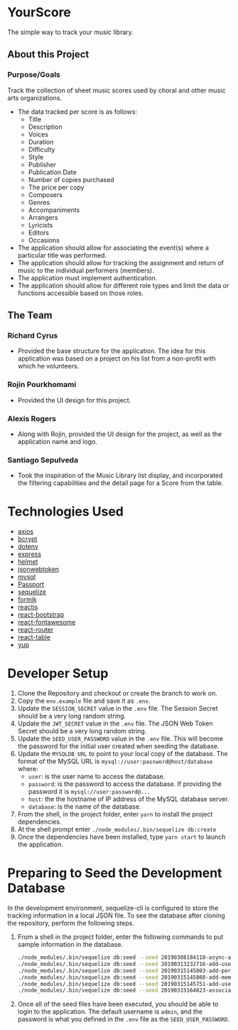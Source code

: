 # YourScore

The simple way to track your music library.

## About this Project

### Purpose/Goals

Track the collection of sheet music scores used by choral and other music arts organizations.

- The data tracked per score is as follows:
  - Title
  - Description
  - Voices
  - Duration
  - Difficulty
  - Style
  - Publisher
  - Publication Date
  - Number of copies purchased
  - The price per copy
  - Composers
  - Genres
  - Accompaniments
  - Arrangers
  - Lyricists
  - Editors
  - Occasions
- The application should allow for associating the event(s) where a particular title was performed.
- The application should allow for tracking the assignment and return of music to the individual performers (members).
- The application must implement authentication.
- The application should allow for different role types and limit the data or functions accessible based on those roles.

## The Team

### Richard Cyrus

- Provided the base structure for the application. The idea for this application was based on a project on his list from a non-profit with which he volunteers.

### Rojin Pourkhomami

- Provided the UI design for this project.

### Alexis Rogers

- Along with Rojin, provided the UI design for the project, as well as the application name and logo.

### Santiago Sepulveda

- Took the inspiration of the Music Library list display, and incorporated the filtering capabilities and the detail page for a Score from the table.

# Technologies Used

- [axios](https://github.com/axios/axios 'Promise based HTTP client for the browser and node.js')
- [bcrypt](https://github.com/kelektiv/node.bcrypt.js 'A library to help you hash passwords.')
- [dotenv](https://github.com/motdotla/dotenv 'Loads environment variables from .env for nodejs projects')
- [express](https://expressjs.com/ 'Fast, unopinionated, minimalist web framework for Node.js')
- [helmet](https://helmetjs.github.io/ 'Express.js security with HTTP headers')
- [jsonwebtoken](https://github.com/auth0/node-jsonwebtoken 'JsonWebToken implementation for node.js')
- [mysql](https://www.mysql.com/)
- [Passport](http://www.passportjs.org/ 'Simple, unobtrusive authentication for Node.js')
- [sequelize](http://docs.sequelizejs.com/ 'Sequelize is a promise-based Node.js ORM')
- [formik](https://jaredpalmer.com/formik/ 'Build forms in React, without the tears')
- [reactjs](https://reactjs.org/ 'A JavaScript library for building user interfaces')
- [react-bootstrap](https://react-bootstrap.github.io/ 'The most popular front-end framework rebuilt for React.')
- [react-fontawesome](https://github.com/FortAwesome/react-fontawesome 'Font Awesome 5 React component')
- [react-router](https://reacttraining.com/react-router/)
- [react-table](https://github.com/tannerlinsley/react-table/tree/v6 'Hooks for building fast and extendable tables and datagrids for React ')
- [yup](https://github.com/jquense/yup 'Dead simple Object schema validation')

# Developer Setup

1. Clone the Repository and checkout or create the branch to work on.
2. Copy the `env.example` file and save it as `.env`.
3. Update the `SESSION_SECRET` value in the `.env` file. The Session Secret should be a very long random string.
4. Update the `JWT_SECRET` value in the `.env` file. The JSON Web Token Secret should be a very long random string.
5. Update the `SEED_USER_PASSWORD` value in the `.env` file. This will become the password for the initial user created when seeding the database.
6. Update the `MYSQLDB_URL` to point to your local copy of the database.
   The format of the MySQL URL is `mysql://user:password@host/database` where:
   - `user`: is the user name to access the database.
   - `password`: is the password to access the database. If providing the password it is `mysql://user:password@...`
   - `host`: the the hostname of IP address of the MySQL database server.
   - `database`: is the name of the database.
7. From the shell, in the project folder, enter `yarn` to install the project dependencies.
8. At the shell prompt enter `./node_modules/.bin/sequelize db:create`
9. Once the dependencies have been installed, type `yarn start` to launch the application.

# Preparing to Seed the Development Database

In the development environment, sequelize-cli is configured to store the tracking information in a local JSON file. To see the database after cloning the repository, perform the following steps.

1. From a shell in the project folder, enter the following commands to put sample information in the database.

    ```bash
    ./node_modules/.bin/sequelize db:seed --seed 20190308184118-async-add-sheet-music
    ./node_modules/.bin/sequelize db:seed --seed 20190313232716-add-user
    ./node_modules/.bin/sequelize db:seed --seed 20190315145803-add-performances
    ./node_modules/.bin/sequelize db:seed --seed 20190315145808-add-members
    ./node_modules/.bin/sequelize db:seed --seed 20190315145751-add-user-roles
    ./node_modules/.bin/sequelize db:seed --seed 20190315164823-associate-music-to-performances
    ```

2. Once all of the seed files have been executed, you should be able to login to the application. The default username is `admin`, and the password is what you defined in the `.env` file as the `SEED_USER_PASSWORD`.
